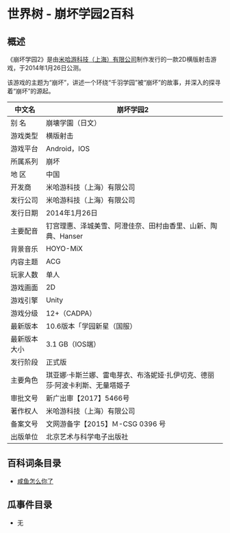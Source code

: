 # 世界树 - 崩坏学园2百科

## 概述

《崩坏学园2》是由[米哈游科技（上海）有限公司](https://baike.baidu.com/item/米哈游科技（上海）有限公司/20526858)制作发行的一款2D横版射击游戏，于2014年1月26日公测。

该游戏的主题为“崩坏”，讲述一个环绕“千羽学园”被“崩坏”的故事，并深入的探寻着“崩坏”的源起。

| 中文名       | 崩坏学园2                                                    |
| ------------ | ------------------------------------------------------------ |
| 别    名     | 崩壊学園（日文）                                             |
| 游戏类型     | 横版射击                                                     |
| 游戏平台     | Android，IOS                                                 |
| 所属系列     | 崩坏                                                         |
| 地    区     | 中国                                                         |
| 开发商       | 米哈游科技（上海）有限公司                                   |
| 发行公司     | 米哈游科技（上海）有限公司                                   |
| 发行日期     | 2014年1月26日                                                |
| 主要配音     | 钉宫理惠、泽城美雪、阿澄佳奈、田村由香里、山新、陶典、Hanser |
| 背景音乐     | HOYO-MiX                                                     |
| 内容主题     | ACG                                                          |
| 玩家人数     | 单人                                                         |
| 游戏画面     | 2D                                                           |
| 游戏引擎     | Unity                                                        |
| 游戏分级     | 12+（CADPA）                                                 |
| 最新版本     | 10.6版本「学园新星（国服）                                   |
| 最新版本大小 | 3.1 GB（IOS端）                                              |
| 发行阶段     | 正式版                                                       |
| 主要角色     | 琪亚娜·卡斯兰娜、雷电芽衣、布洛妮娅·扎伊切克、德丽莎·阿波卡利斯、无量塔姬子 |
| 审批文号     | 新广出审【2017】5466号                                       |
| 著作权人     | 米哈游科技（上海）有限公司                                   |
| 备案文号     | 文网游备字【2015】Ｍ-CSG 0396 号                             |
| 出版单位     | 北京艺术与科学电子出版社                                     |

## 百科词条目录
+ [咸鱼怎么你了](./entry/咸鱼怎么你了)

## 瓜事件目录
+ 无

